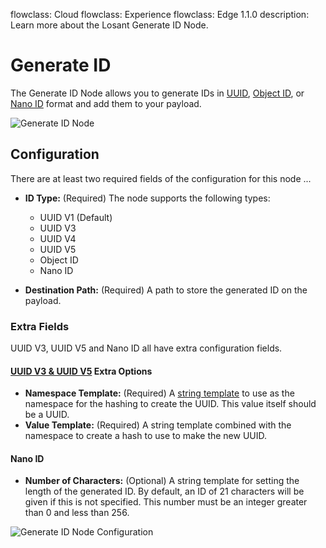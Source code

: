 flowclass: Cloud
flowclass: Experience
flowclass: Edge 1.1.0
description: Learn more about the Losant Generate ID Node.

# Generate ID

The Generate ID Node allows you to generate IDs in [UUID](https://en.wikipedia.org/wiki/Universally_unique_identifier), [Object ID](https://docs.mongodb.com/manual/reference/method/ObjectId/), or [Nano ID](https://alex7kom.github.io/nano-nanoid-cc/) format and add them to your payload.

![Generate ID Node](/images/workflows/logic/generate-id-node.png "Generate ID Node")

## Configuration

There are at least two required fields of the configuration for this node ...

* **ID Type:** (Required) The node supports the following types:
    * UUID V1 (Default)
    * UUID V3
    * UUID V4
    * UUID V5
    * Object ID
    * Nano ID

* **Destination Path:** (Required) A path to store the generated ID on the payload.

### Extra Fields

UUID V3, UUID V5 and Nano ID all have extra configuration fields.

#### [UUID V3 & UUID V5](https://en.wikipedia.org/wiki/Universally_unique_identifier#Versions_3_and_5_(namespace_name-based)) Extra Options

* **Namespace Template:** (Required) A [string template](/workflows/accessing-payload-data/#string-templates) to use as the namespace for the hashing to create the UUID. This value itself should be a UUID.
* **Value Template:** (Required) A string template combined with the namespace to create a hash to use to make the new UUID.

#### Nano ID

* **Number of Characters:** (Optional) A string template for setting the length of the generated ID. By default, an ID of 21 characters will be given if this is not specified. This number must be an integer greater than 0 and less than 256.

![Generate ID Node Configuration](/images/workflows/logic/generate-id-node-configuration.png "Generate ID Node Configuration")
